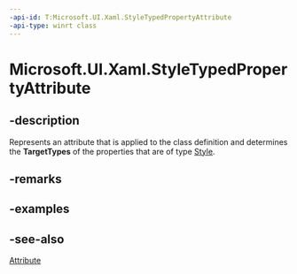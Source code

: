 ```yaml
---
-api-id: T:Microsoft.UI.Xaml.StyleTypedPropertyAttribute
-api-type: winrt class
---
```


<!-- Class syntax.
public class StyleTypedPropertyAttribute : System.Attribute
-->

# Microsoft.UI.Xaml.StyleTypedPropertyAttribute

## -description
Represents an attribute that is applied to the class definition and determines the **TargetTypes** of the properties that are of type [Style](style.md).

## -remarks

## -examples

## -see-also
[Attribute](/dotnet/api/system.attribute?redirectedfrom=MSDN)
